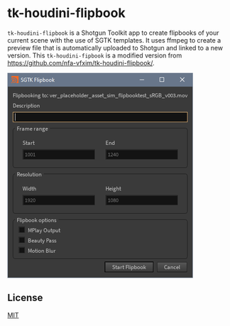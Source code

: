 # tk-houdini-flipbook

`tk-houdini-flipbook` is a Shotgun Toolkit app to create flipbooks of your current scene with the use of SGTK templates. It uses ffmpeg to create a preview file that is automatically uploaded to Shotgun and linked to a new version. This `tk-houdini-fipbook` is a modified version from https://github.com/nfa-vfxim/tk-houdini-flipbook/.

![ui](resources/ui.png "Flipbook UI App")

## License
[MIT](https://choosealicense.com/licenses/mit/)
